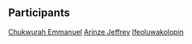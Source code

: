 ## Participants

[Chukwurah Emmanuel](https://github.com/emmanuerl)
[Arinze Jeffrey](https://github.com/ArinzeJeffrey-droid)
[Ifeoluwakolopin](https://github.com/Ifeoluwakolopin)

